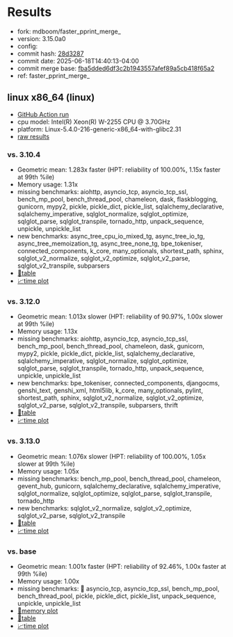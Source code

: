 # Results

- fork: mdboom/faster_pprint_merge_
- version: 3.15.0a0
- config: 
- commit hash: [28d3287](https://github.com/mdboom/cpython/commit/28d3287)
- commit date: 2025-06-18T14:40:13-04:00
- commit merge base: [fba5dded6df3c2b1943557afef89a5cb418f65a2](https://github.com/python/cpython/commit/fba5dded6df3c2b1943557afef89a5cb418f65a2)
- ref: faster_pprint_merge_

## linux x86_64 (linux)

- [GitHub Action run](https://github.com/faster-cpython/benchmarking/actions/runs/15741137198)
- cpu model: Intel(R) Xeon(R) W-2255 CPU @ 3.70GHz
- platform: Linux-5.4.0-216-generic-x86_64-with-glibc2.31
- [raw results](bm-20250618-linux-x86_64-mdboom-faster_pprint_merge_-3.15.0a0-28d3287.json)

### vs. 3.10.4

- Geometric mean: 1.283x faster (HPT: reliability of 100.00%, 1.15x faster at 99th %ile)
- Memory usage: 1.31x
- missing benchmarks: aiohttp, asyncio_tcp, asyncio_tcp_ssl, bench_mp_pool, bench_thread_pool, chameleon, dask, flaskblogging, gunicorn, mypy2, pickle, pickle_dict, pickle_list, sqlalchemy_declarative, sqlalchemy_imperative, sqlglot_normalize, sqlglot_optimize, sqlglot_parse, sqlglot_transpile, tornado_http, unpack_sequence, unpickle, unpickle_list
- new benchmarks: async_tree_cpu_io_mixed_tg, async_tree_io_tg, async_tree_memoization_tg, async_tree_none_tg, bpe_tokeniser, connected_components, k_core, many_optionals, shortest_path, sphinx, sqlglot_v2_normalize, sqlglot_v2_optimize, sqlglot_v2_parse, sqlglot_v2_transpile, subparsers
- [📄table](bm-20250618-linux-x86_64-mdboom-faster_pprint_merge_-3.15.0a0-28d3287-vs-3.10.4.md)
- [📈time plot](bm-20250618-linux-x86_64-mdboom-faster_pprint_merge_-3.15.0a0-28d3287-vs-3.10.4.svg)

### vs. 3.12.0

- Geometric mean: 1.013x slower (HPT: reliability of 90.97%, 1.00x slower at 99th %ile)
- Memory usage: 1.13x
- missing benchmarks: aiohttp, asyncio_tcp, asyncio_tcp_ssl, bench_mp_pool, bench_thread_pool, chameleon, dask, gunicorn, mypy2, pickle, pickle_dict, pickle_list, sqlalchemy_declarative, sqlalchemy_imperative, sqlglot_normalize, sqlglot_optimize, sqlglot_parse, sqlglot_transpile, tornado_http, unpack_sequence, unpickle, unpickle_list
- new benchmarks: bpe_tokeniser, connected_components, djangocms, genshi_text, genshi_xml, html5lib, k_core, many_optionals, pylint, shortest_path, sphinx, sqlglot_v2_normalize, sqlglot_v2_optimize, sqlglot_v2_parse, sqlglot_v2_transpile, subparsers, thrift
- [📄table](bm-20250618-linux-x86_64-mdboom-faster_pprint_merge_-3.15.0a0-28d3287-vs-3.12.0.md)
- [📈time plot](bm-20250618-linux-x86_64-mdboom-faster_pprint_merge_-3.15.0a0-28d3287-vs-3.12.0.svg)

### vs. 3.13.0

- Geometric mean: 1.076x slower (HPT: reliability of 100.00%, 1.05x slower at 99th %ile)
- Memory usage: 1.05x
- missing benchmarks: bench_mp_pool, bench_thread_pool, chameleon, gevent_hub, gunicorn, sqlalchemy_declarative, sqlalchemy_imperative, sqlglot_normalize, sqlglot_optimize, sqlglot_parse, sqlglot_transpile, tornado_http
- new benchmarks: sqlglot_v2_normalize, sqlglot_v2_optimize, sqlglot_v2_parse, sqlglot_v2_transpile
- [📄table](bm-20250618-linux-x86_64-mdboom-faster_pprint_merge_-3.15.0a0-28d3287-vs-3.13.0.md)
- [📈time plot](bm-20250618-linux-x86_64-mdboom-faster_pprint_merge_-3.15.0a0-28d3287-vs-3.13.0.svg)

### vs. base

- Geometric mean: 1.001x faster (HPT: reliability of 92.46%, 1.00x faster at 99th %ile)
- Memory usage: 1.00x
- missing benchmarks: 🔴 asyncio_tcp, asyncio_tcp_ssl, bench_mp_pool, bench_thread_pool, pickle, pickle_dict, pickle_list, unpack_sequence, unpickle, unpickle_list
- [🧠memory plot](bm-20250618-linux-x86_64-mdboom-faster_pprint_merge_-3.15.0a0-28d3287-vs-base-mem.svg)
- [📄table](bm-20250618-linux-x86_64-mdboom-faster_pprint_merge_-3.15.0a0-28d3287-vs-base.md)
- [📈time plot](bm-20250618-linux-x86_64-mdboom-faster_pprint_merge_-3.15.0a0-28d3287-vs-base.svg)


